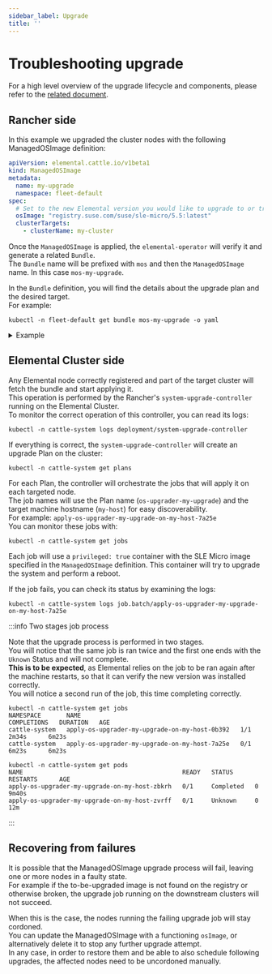 ```yaml
---
sidebar_label: Upgrade
title: ''
---
```


<head>
  <link rel="canonical" href="https://elemental.docs.rancher.com/troubleshooting-upgrade"/>
</head>

# Troubleshooting upgrade

For a high level overview of the upgrade lifecycle and components, please refer to the [related document](./upgrade-lifecycle).  

## Rancher side

In this example we upgraded the cluster nodes with the following ManagedOSImage definition:

```yaml showLineNumbers
apiVersion: elemental.cattle.io/v1beta1
kind: ManagedOSImage
metadata:
  name: my-upgrade
  namespace: fleet-default
spec:
  # Set to the new Elemental version you would like to upgrade to or track the latest tag
  osImage: "registry.suse.com/suse/sle-micro/5.5:latest"
  clusterTargets:
    - clusterName: my-cluster
```

Once the `ManagedOSImage` is applied, the `elemental-operator` will verify it and generate a related `Bundle`.  
The `Bundle` name will be prefixed with `mos` and then the `ManagedOSImage` name. In this case `mos-my-upgrade`.  

In the `Bundle` definition, you will find the details about the upgrade plan and the desired target.  
For example:

```shell showLineNumbers
kubectl -n fleet-default get bundle mos-my-upgrade -o yaml
```

<details>
  <summary>Example</summary>

```yaml showLineNumbers
apiVersion: fleet.cattle.io/v1alpha1
kind: Bundle
metadata:
  creationTimestamp: "2023-06-16T09:01:47Z"
  generation: 1
  name: mos-my-upgrade
  namespace: fleet-default
  ownerReferences:
  - apiVersion: elemental.cattle.io/v1beta1
    controller: true
    kind: ManagedOSImage
    name: my-upgrade
    uid: e468ed21-23bb-487a-a022-dbc7ef753720
  resourceVersion: "1038645"
  uid: 35e83fc4-28c8-4b10-8059-cae6cdff2cda
spec:
  resources:
  - content: '{"kind":"ClusterRole","apiVersion":"rbac.authorization.k8s.io/v1","metadata":{"name":"os-upgrader-my-upgrade","creationTimestamp":null},"rules":[{"verbs":["update","get","list","watch","patch"],"apiGroups":[""],"resources":["nodes"]},{"verbs":["list"],"apiGroups":[""],"resources":["pods"]}]}'
    name: ClusterRole--os-upgrader-my-upgrade-296a3abf3451.yaml
  - content: '{"kind":"ClusterRoleBinding","apiVersion":"rbac.authorization.k8s.io/v1","metadata":{"name":"os-upgrader-my-upgrade","creationTimestamp":null},"subjects":[{"kind":"ServiceAccount","name":"os-upgrader-my-upgrade","namespace":"cattle-system"}],"roleRef":{"apiGroup":"rbac.authorization.k8s.io","kind":"ClusterRole","name":"os-upgrader-my-upgrade"}}'
    name: ClusterRoleBinding--os-upgrader-my-upgrade-f63eaecde935.yaml
  - content: '{"kind":"ServiceAccount","apiVersion":"v1","metadata":{"name":"os-upgrader-my-upgrade","namespace":"cattle-system","creationTimestamp":null}}'
    name: ServiceAccount-cattle-system-os-upgrader-my-upgrade-ce93d-01096.yaml
  - content: '{"kind":"Secret","apiVersion":"v1","metadata":{"name":"os-upgrader-my-upgrade","namespace":"cattle-system","creationTimestamp":null},"data":{"cloud-config":""}}'
    name: Secret-cattle-system-os-upgrader-my-upgrade-a997ee6a67ef.yaml
  - content: '{"kind":"Plan","apiVersion":"upgrade.cattle.io/v1","metadata":{"name":"os-upgrader-my-upgrade","namespace":"cattle-system","creationTimestamp":null},"spec":{"concurrency":1,"nodeSelector":{},"serviceAccountName":"os-upgrader-my-upgrade","version":"latest","secrets":[{"name":"os-upgrader-my-upgrade","path":"/run/data"}],"tolerations":[{"operator":"Exists"}],"cordon":true,"upgrade":{"image":"registry.suse.com/suse/sle-micro/5.5","command":["/usr/sbin/suc-upgrade"]}},"status":{}}'
    name: Plan-cattle-system-os-upgrader-my-upgrade-273c2c09afca.yaml
  targets:
  - clusterName: my-cluster
.
.
.
```

</details>

## Elemental Cluster side

Any Elemental node correctly registered and part of the target cluster will fetch the bundle and start applying it.  
This operation is performed by the Rancher's `system-upgrade-controller` running on the Elemental Cluster.  
To monitor the correct operation of this controller, you can read its logs:

```shell showLineNumbers
kubectl -n cattle-system logs deployment/system-upgrade-controller
```

If everything is correct, the `system-upgrade-controller` will create an upgrade Plan on the cluster:

```shell
kubectl -n cattle-system get plans
```

For each Plan, the controller will orchestrate the jobs that will apply it on each targeted node.  
The job names will use the Plan name (`os-upgrader-my-upgrade`) and the target machine hostname (`my-host`) for easy discoverability.  
For example: `apply-os-upgrader-my-upgrade-on-my-host-7a25e`  
You can monitor these jobs with:

```shell showLineNumbers
kubectl -n cattle-system get jobs
```

Each job will use a `privileged: true` container with the SLE Micro image specified in the `ManagedOSImage` definition. This container will try to upgrade the system and perform a reboot.  

If the job fails, you can check its status by examining the logs:

```shell showLineNumbers
kubectl -n cattle-system logs job.batch/apply-os-upgrader-my-upgrade-on-my-host-7a25e
```

:::info Two stages job process

Note that the upgrade process is performed in two stages.  
You will notice that the same job is ran twice and the first one ends with the `Uknown` Status and will not complete.  
**This is to be expected**, as Elemental relies on the job to be ran again after the machine restarts, so that it can verify the new version was installed correctly.  
You will notice a second run of the job, this time completing correctly.

```shell showLineNumbers
kubectl -n cattle-system get jobs 
NAMESPACE       NAME                                            COMPLETIONS   DURATION   AGE
cattle-system   apply-os-upgrader-my-upgrade-on-my-host-0b392   1/1           2m34s      6m23s
cattle-system   apply-os-upgrader-my-upgrade-on-my-host-7a25e   0/1           6m23s      6m23s
```

```shell showLineNumbers
kubectl -n cattle-system get pods 
NAME                                            READY   STATUS      RESTARTS      AGE
apply-os-upgrader-my-upgrade-on-my-host-zbkrh   0/1     Completed   0             9m40s
apply-os-upgrader-my-upgrade-on-my-host-zvrff   0/1     Unknown     0             12m
```

:::

## Recovering from failures

It is possible that the ManagedOSImage upgrade process will fail, leaving one or more nodes in a faulty state.  
For example if the to-be-upgraded image is not found on the registry or otherwise broken, the upgrade job running on the downstream clusters will not succeed.  

When this is the case, the nodes running the failing upgrade job will stay cordoned.  
You can update the ManagedOSImage with a functioning `osImage`, or alternatively delete it to stop any further upgrade attempt.  
In any case, in order to restore them and be able to also schedule following upgrades, the affected nodes need to be uncordoned manually.  
